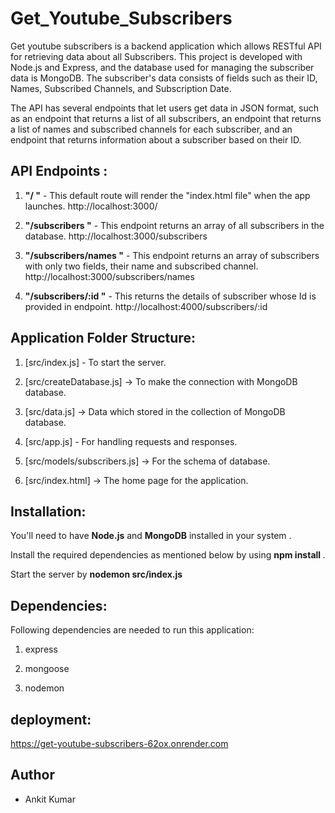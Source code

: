 # Get_Youtube_Subscribers

Get youtube subscribers is a backend application which allows RESTful API for retrieving data about all Subscribers. This project is developed with Node.js and Express, and the database used for managing the subscriber data is MongoDB. The subscriber's data consists of fields such as their ID, Names, Subscribed Channels, and Subscription Date.

The API has several endpoints that let users get data in JSON format, such as an endpoint that returns a list of all subscribers, an endpoint that returns a list of names and subscribed channels for each subscriber, and an endpoint that returns information about a subscriber based on their ID.

## API Endpoints :

1. **"/ "** - This default route will render the "index.html file" when the app launches. http://localhost:3000/

2. **"/subscribers "** - This endpoint returns an array of all subscribers in the database. http://localhost:3000/subscribers

3. **"/subscribers/names "** - This endpoint returns an array of subscribers with only two fields, their name and subscribed channel. http://localhost:3000/subscribers/names

4. **"/subscribers/:id "** - This returns the details of subscriber whose Id is provided in endpoint. http://localhost:4000/subscribers/:id

## Application Folder Structure:

1. [src/index.js] - To start the server.

2. [src/createDatabase.js] -> To make the connection with MongoDB database.

3. [src/data.js] -> Data which stored in the collection of MongoDB database.

4. [src/app.js] - For handling requests and responses.

5. [src/models/subscribers.js] -> For the schema of database.
   
6. [src/index.html] -> The home page for the application.

## Installation:

You'll need to have **Node.js** and **MongoDB** installed in your system . 

Install the required dependencies as mentioned below by using **npm install <packageName>**.

Start the server by **nodemon src/index.js**

## Dependencies:
Following dependencies are needed to run this application: 

1. express

2. mongoose

3. nodemon

## deployment:

https://get-youtube-subscribers-62ox.onrender.com

## Author

- Ankit Kumar
